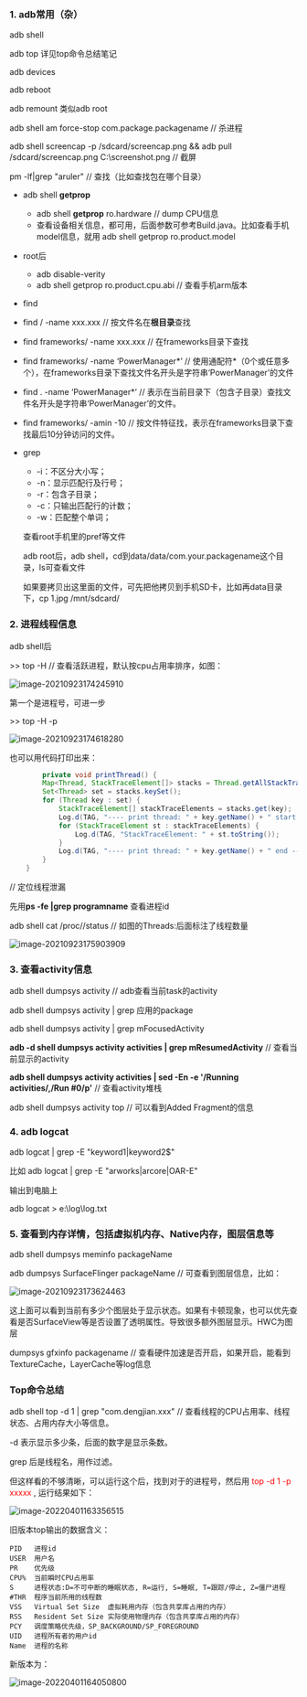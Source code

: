 ### 1. adb常用（杂） 

  adb shell

  adb top 详见top命令总结笔记

  adb devices

  adb reboot

  adb remount 类似adb root

  adb shell am force-stop com.package.packagename   // 杀进程

  adb shell screencap -p /sdcard/screencap.png && adb pull /sdcard/screencap.png C:\screenshot.png	// 截屏

  pm -lf|grep "aruler"	// 查找（比如查找包在哪个目录）

* adb shell **getprop** 
  * adb shell **getprop** ro.hardware 	// dump CPU信息
  * 查看设备相关信息，都可用，后面参数可参考Build.java。比如查看手机model信息，就用 adb shell getprop ro.product.model

* root后
  * adb disable-verity
  * adb shell getprop ro.product.cpu.abi 	// 查看手机arm版本

*  find
  * find / -name xxx.xxx	// 按文件名在**根目录**查找
  * find frameworks/ -name xxx.xxx    // 在frameworks目录下查找
  * find frameworks/ -name ‘PowerManager*’   // 使用通配符*（0个或任意多个），在frameworks目录下查找文件名开头是字符串‘PowerManager’的文件
  * find . -name ‘PowerManager*’   // 表示在当前目录下（包含子目录）查找文件名开头是字符串‘PowerManager’的文件。
  * find frameworks/ -amin -10    // 按文件特征找，表示在frameworks目录下查找最后10分钟访问的文件。

* grep
  * -i：不区分大小写；
  * -n：显示匹配行及行号；
  * -r：包含子目录；
  * -c：只输出匹配行的计数；
  * -w：匹配整个单词；



  查看root手机里的pref等文件

  adb root后，adb shell，cd到data/data/com.your.packagename这个目录，ls可查看文件

  如果要拷贝出这里面的文件，可先把他拷贝到手机SD卡，比如再data目录下，cp 1.jpg /mnt/sdcard/

  

### 2. 进程线程信息

adb shell后 

\>> top -H	// 查看活跃进程，默认按cpu占用率排序，如图：

![image-20210923174245910](.asserts/image-20210923174245910.png)

第一个是进程号，可进一步

\>> top -H -p <pid>

![image-20210923174618280](.asserts/image-20210923174618280.png)

也可以用代码打印出来：

```java
		private void printThread() {
        Map<Thread, StackTraceElement[]> stacks = Thread.getAllStackTraces();
        Set<Thread> set = stacks.keySet();
        for (Thread key : set) {
            StackTraceElement[] stackTraceElements = stacks.get(key);
            Log.d(TAG, "---- print thread: " + key.getName() + " start ----");
            for (StackTraceElement st : stackTraceElements) {
                Log.d(TAG, "StackTraceElement: " + st.toString());
            }
            Log.d(TAG, "---- print thread: " + key.getName() + " end ----");
        }
    }
```



// 定位线程泄漏

先用**ps -fe |grep programname** 查看进程id

adb shell cat /proc/<pid>/status 	// 如图的Threads:后面标注了线程数量

![image-20210923175903909](.asserts/image-20210923175903909.png)



### 3. 查看activity信息

adb shell dumpsys activity 	// adb查看当前task的activity

adb shell dumpsys activity | grep 应用的package

adb shell dumpsys activity | grep mFocusedActivity

**adb -d shell dumpsys activity activities | grep mResumedActivity** // 查看当前显示的activity

**adb shell dumpsys activity activities | sed -En -e '/Running activities/,/Run #0/p'**	// 查看activity堆栈

adb shell dumpsys activity top  // 可以看到Added Fragment的信息



### 4. adb logcat

adb logcat | grep -E "keyword1|keyword2$"

比如 adb logcat | grep -E "arworks|arcore|OAR-E"

输出到电脑上

adb logcat > e:\log\log.txt



### 5. 查看到内存详情，包括虚拟机内存、Native内存，图层信息等

adb shell dumpsys meminfo packageName

adb dumpsys SurfaceFlinger packageName	// 可查看到图层信息，比如：

![image-20210923173624463](.asserts/image-20210923173624463.png)

这上面可以看到当前有多少个图层处于显示状态。如果有卡顿现象，也可以优先查看是否SurfaceView等是否设置了透明属性。导致很多额外图层显示。HWC为图层



dumpsys gfxinfo packagename	// 查看硬件加速是否开启，如果开启，能看到TextureCache，LayerCache等log信息



### Top命令总结

adb shell top -d 1 | grep "com.dengjian.xxx"	// 查看线程的CPU占用率、线程状态、占用内存大小等信息。

-d 表示显示多少条，后面的数字是显示条数。

grep 后是线程名，用作过滤。

但这样看的不够清晰，可以运行这个后，找到对于的进程号，然后用 <font color="red">top -d 1 -p xxxxx</font> , 运行结果如下：

![image-20220401163356515](.asserts/image-20220401163356515.png)

旧版本top输出的数据含义：

```shell
PID   进程id
USER  用户名
PR    优先级
CPU%  当前瞬时CPU占用率
S     进程状态:D=不可中断的睡眠状态, R=运行, S=睡眠, T=跟踪/停止, Z=僵尸进程
#THR  程序当前所用的线程数
VSS   Virtual Set Size  虚拟耗用内存（包含共享库占用的内存）
RSS   Resident Set Size 实际使用物理内存（包含共享库占用的内存）
PCY   调度策略优先级，SP_BACKGROUND/SP_FOREGROUND
UID   进程所有者的用户id
Name  进程的名称
```

新版本为：

![image-20220401164050800](.asserts/image-20220401164050800.png)

